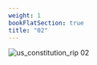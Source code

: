 ```yaml
---
weight: 1
bookFlatSection: true
title: "02"
---
```


![us_constitution_rip 02 ](../../jpg/scan0044_02.jpg)

